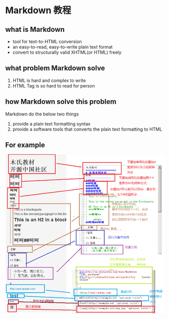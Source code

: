 Markdown 教程
==============================
## what is Markdown

- tool for text-to-HTML conversion
- an easy-to-read, easy-to-write plain text format
- convert to structurally valid XHTML(or HTML) freely

## what problem Markdown solve

1. HTML is hard and complex to write 
2. HTML Tag is so hard to read for person

## how Markdown solve this problem

Markdown do the below two things

1. provide a plain text formatting syntax
2. provide a software tools that converts the plain text formatting to HTML

## For example

![图片教程](MarkdownTution.jpg)
